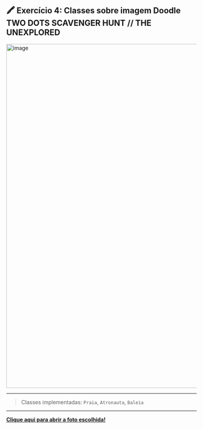 ## 🖍️ Exercício 4: Classes sobre imagem Doodle TWO DOTS SCAVENGER HUNT // THE UNEXPLORED

<img width="1568" height="911" alt="image" src="https://github.com/user-attachments/assets/100a3fb8-7700-479e-b593-be0be35ef14c" />

---

> Classes implementadas: `Praia`, `Atronauta`, `Baleia`


---


**[Clique aqui para abrir a foto escolhida!](https://www.mauromartins.com/two-dots-the-unexplored)**
